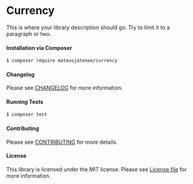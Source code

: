 Currency
================
This is where your library description should go. Try to limit it to a paragraph or two.

#### Installation via Composer
``` bash
$ composer require mateusjatenee/currency
```

#### Changelog
Please see [CHANGELOG](CHANGELOG.md) for more information.

#### Running Tests
``` bash
$ composer test
```

#### Contributing
Please see [CONTRIBUTING](CONTRIBUTING.md) for more details.

#### License
This library is licensed under the MIT license. Please see [License file](LICENSE.md) for more information.
